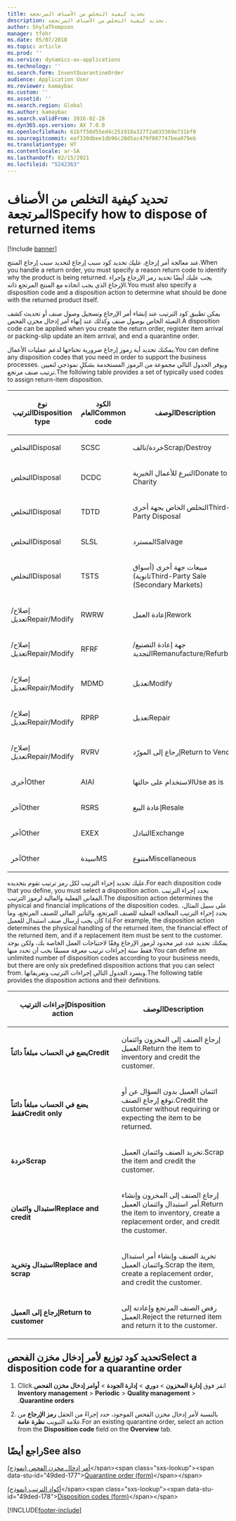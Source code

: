 ```yaml
---
title: تحديد كيفية التخلص من الأصناف المرتجعة
description: تحديد كيفية التخلص من الأصناف المرتجعة.
author: ShylaThompson
manager: tfehr
ms.date: 05/07/2018
ms.topic: article
ms.prod: ''
ms.service: dynamics-ax-applications
ms.technology: ''
ms.search.form: InventQuarantineOrder
audience: Application User
ms.reviewer: kamaybac
ms.custom: ''
ms.assetid: ''
ms.search.region: Global
ms.author: kamaybac
ms.search.validFrom: 2016-02-28
ms.dyn365.ops.version: AX 7.0.0
ms.openlocfilehash: 61bff50d55ed4c251918a327f2a033369e731bf0
ms.sourcegitcommit: eaf330dbee1db96c20d5ac479f007747bea079eb
ms.translationtype: HT
ms.contentlocale: ar-SA
ms.lasthandoff: 02/15/2021
ms.locfileid: "5242363"
---
```

# <a name="specify-how-to-dispose-of-returned-items"></a><span data-ttu-id="49ded-103">تحديد كيفية التخلص من الأصناف المرتجعة</span><span class="sxs-lookup"><span data-stu-id="49ded-103">Specify how to dispose of returned items</span></span> 

[!include [banner](../includes/banner.md)]


<span data-ttu-id="49ded-104">عند معالجة أمر إرجاع، عليك تحديد كود سبب إرجاع لتحديد سبب إرجاع المنتج.</span><span class="sxs-lookup"><span data-stu-id="49ded-104">When you handle a return order, you must specify a reason return code to identify why the product is being returned.</span></span> <span data-ttu-id="49ded-105">يجب عليك أيضًا تحديد رمز الإرجاع وإجراء الإرجاع الذي يجب اتخاذه مع المنتج المرتجع ذاته.</span><span class="sxs-lookup"><span data-stu-id="49ded-105">You must also specify a disposition code and a disposition action to determine what should be done with the returned product itself.</span></span>

<span data-ttu-id="49ded-106">يمكن تطبيق كود الترتيب عند إنشاء أمر الإرجاع وتسجيل وصول صنف أو تحديث كشف التعبئة الخاص بوصول صنف وكذلك عند إنهاء أمر إدخال مخزن الفحص.</span><span class="sxs-lookup"><span data-stu-id="49ded-106">A disposition code can be applied when you create the return order, register item arrival or packing-slip update an item arrival, and end a quarantine order.</span></span>

<span data-ttu-id="49ded-107">يمكنك تحديد أية رموز إرجاع ضرورية تحتاجها لدعم عمليات الأعمال.</span><span class="sxs-lookup"><span data-stu-id="49ded-107">You can define any disposition codes that you need in order to support the business processes.</span></span> <span data-ttu-id="49ded-108">ويوفر الجدول التالي مجموعة من الرموز المستخدمة بشكلٍ نموذجي لتعيين ترتيب صنف مرتجع.</span><span class="sxs-lookup"><span data-stu-id="49ded-108">The following table provides a set of typically used codes to assign return-item disposition.</span></span>

<table>
<colgroup>
<col style="width: 33%" />
<col style="width: 33%" />
<col style="width: 33%" />
</colgroup>
<thead>
<tr class="header">
<th><p><span data-ttu-id="49ded-109">نوع الترتيب</span><span class="sxs-lookup"><span data-stu-id="49ded-109">Disposition type</span></span></p></th>
<th><p><span data-ttu-id="49ded-110">الكود العام</span><span class="sxs-lookup"><span data-stu-id="49ded-110">Common code</span></span></p></th>
<th><p><span data-ttu-id="49ded-111">‏‏الوصف</span><span class="sxs-lookup"><span data-stu-id="49ded-111">Description</span></span></p></th>
</tr>
</thead>
<tbody>
<tr class="odd">
<td><p><span data-ttu-id="49ded-112">التخلص</span><span class="sxs-lookup"><span data-stu-id="49ded-112">Disposal</span></span></p></td>
<td><p><span data-ttu-id="49ded-113">SC</span><span class="sxs-lookup"><span data-stu-id="49ded-113">SC</span></span></p></td>
<td><p><span data-ttu-id="49ded-114">خردة/تالف</span><span class="sxs-lookup"><span data-stu-id="49ded-114">Scrap/Destroy</span></span></p></td>
</tr>
<tr class="even">
<td><p><span data-ttu-id="49ded-115">التخلص</span><span class="sxs-lookup"><span data-stu-id="49ded-115">Disposal</span></span></p></td>
<td><p><span data-ttu-id="49ded-116">DC</span><span class="sxs-lookup"><span data-stu-id="49ded-116">DC</span></span></p></td>
<td><p><span data-ttu-id="49ded-117">التبرع للأعمال الخيرية</span><span class="sxs-lookup"><span data-stu-id="49ded-117">Donate to Charity</span></span></p></td>
</tr>
<tr class="odd">
<td><p><span data-ttu-id="49ded-118">التخلص</span><span class="sxs-lookup"><span data-stu-id="49ded-118">Disposal</span></span></p></td>
<td><p><span data-ttu-id="49ded-119">TD</span><span class="sxs-lookup"><span data-stu-id="49ded-119">TD</span></span></p></td>
<td><p><span data-ttu-id="49ded-120">التخلص الخاص بجهة أخرى</span><span class="sxs-lookup"><span data-stu-id="49ded-120">Third-Party Disposal</span></span></p></td>
</tr>
<tr class="even">
<td><p><span data-ttu-id="49ded-121">التخلص</span><span class="sxs-lookup"><span data-stu-id="49ded-121">Disposal</span></span></p></td>
<td><p><span data-ttu-id="49ded-122">SL</span><span class="sxs-lookup"><span data-stu-id="49ded-122">SL</span></span></p></td>
<td><p><span data-ttu-id="49ded-123">المسترد</span><span class="sxs-lookup"><span data-stu-id="49ded-123">Salvage</span></span></p></td>
</tr>
<tr class="odd">
<td><p><span data-ttu-id="49ded-124">التخلص</span><span class="sxs-lookup"><span data-stu-id="49ded-124">Disposal</span></span></p></td>
<td><p><span data-ttu-id="49ded-125">TS</span><span class="sxs-lookup"><span data-stu-id="49ded-125">TS</span></span></p></td>
<td><p><span data-ttu-id="49ded-126">مبيعات جهة أخرى (أسواق ثانوية)</span><span class="sxs-lookup"><span data-stu-id="49ded-126">Third-Party Sale (Secondary Markets)</span></span></p></td>
</tr>
<tr class="even">
<td><p><span data-ttu-id="49ded-127">إصلاح/تعديل</span><span class="sxs-lookup"><span data-stu-id="49ded-127">Repair/Modify</span></span></p></td>
<td><p><span data-ttu-id="49ded-128">RW</span><span class="sxs-lookup"><span data-stu-id="49ded-128">RW</span></span></p></td>
<td><p><span data-ttu-id="49ded-129">إعادة العمل</span><span class="sxs-lookup"><span data-stu-id="49ded-129">Rework</span></span></p></td>
</tr>
<tr class="odd">
<td><p><span data-ttu-id="49ded-130">إصلاح/تعديل</span><span class="sxs-lookup"><span data-stu-id="49ded-130">Repair/Modify</span></span></p></td>
<td><p><span data-ttu-id="49ded-131">RF</span><span class="sxs-lookup"><span data-stu-id="49ded-131">RF</span></span></p></td>
<td><p><span data-ttu-id="49ded-132">جهة إعادة التصنيع/التجديد</span><span class="sxs-lookup"><span data-stu-id="49ded-132">Remanufacture/Refurbish</span></span></p></td>
</tr>
<tr class="even">
<td><p><span data-ttu-id="49ded-133">إصلاح/تعديل</span><span class="sxs-lookup"><span data-stu-id="49ded-133">Repair/Modify</span></span></p></td>
<td><p><span data-ttu-id="49ded-134">MD</span><span class="sxs-lookup"><span data-stu-id="49ded-134">MD</span></span></p></td>
<td><p><span data-ttu-id="49ded-135">تعديل</span><span class="sxs-lookup"><span data-stu-id="49ded-135">Modify</span></span></p></td>
</tr>
<tr class="odd">
<td><p><span data-ttu-id="49ded-136">إصلاح/تعديل</span><span class="sxs-lookup"><span data-stu-id="49ded-136">Repair/Modify</span></span></p></td>
<td><p><span data-ttu-id="49ded-137">RP</span><span class="sxs-lookup"><span data-stu-id="49ded-137">RP</span></span></p></td>
<td><p><span data-ttu-id="49ded-138">تعديل</span><span class="sxs-lookup"><span data-stu-id="49ded-138">Repair</span></span></p></td>
</tr>
<tr class="even">
<td><p><span data-ttu-id="49ded-139">إصلاح/تعديل</span><span class="sxs-lookup"><span data-stu-id="49ded-139">Repair/Modify</span></span></p></td>
<td><p><span data-ttu-id="49ded-140">RV</span><span class="sxs-lookup"><span data-stu-id="49ded-140">RV</span></span></p></td>
<td><p><span data-ttu-id="49ded-141">إرجاع إلى المورّد</span><span class="sxs-lookup"><span data-stu-id="49ded-141">Return to Vendor</span></span></p></td>
</tr>
<tr class="odd">
<td><p><span data-ttu-id="49ded-142">أخرى</span><span class="sxs-lookup"><span data-stu-id="49ded-142">Other</span></span></p></td>
<td><p><span data-ttu-id="49ded-143">AI</span><span class="sxs-lookup"><span data-stu-id="49ded-143">AI</span></span></p></td>
<td><p><span data-ttu-id="49ded-144">الاستخدام على حالتها</span><span class="sxs-lookup"><span data-stu-id="49ded-144">Use as is</span></span></p></td>
</tr>
<tr class="even">
<td><p><span data-ttu-id="49ded-145">آخر</span><span class="sxs-lookup"><span data-stu-id="49ded-145">Other</span></span></p></td>
<td><p><span data-ttu-id="49ded-146">RS</span><span class="sxs-lookup"><span data-stu-id="49ded-146">RS</span></span></p></td>
<td><p><span data-ttu-id="49ded-147">إعادة البيع</span><span class="sxs-lookup"><span data-stu-id="49ded-147">Resale</span></span></p></td>
</tr>
<tr class="odd">
<td><p><span data-ttu-id="49ded-148">آخر</span><span class="sxs-lookup"><span data-stu-id="49ded-148">Other</span></span></p></td>
<td><p><span data-ttu-id="49ded-149">EX</span><span class="sxs-lookup"><span data-stu-id="49ded-149">EX</span></span></p></td>
<td><p><span data-ttu-id="49ded-150">التبادل</span><span class="sxs-lookup"><span data-stu-id="49ded-150">Exchange</span></span></p></td>
</tr>
<tr class="even">
<td><p><span data-ttu-id="49ded-151">آخر</span><span class="sxs-lookup"><span data-stu-id="49ded-151">Other</span></span></p></td>
<td><p><span data-ttu-id="49ded-152">سيدة</span><span class="sxs-lookup"><span data-stu-id="49ded-152">MS</span></span></p></td>
<td><p><span data-ttu-id="49ded-153">متنوع</span><span class="sxs-lookup"><span data-stu-id="49ded-153">Miscellaneous</span></span></p></td>
</tr>
</tbody>
</table>


<span data-ttu-id="49ded-154">عليك تحديد إجراء الترتيب لكل رمز ترتيب تقوم بتحديده.</span><span class="sxs-lookup"><span data-stu-id="49ded-154">For each disposition code that you define, you must select a disposition action.</span></span> <span data-ttu-id="49ded-155">يحدد إجراء الترتيب المعاني الفعلية والمالية لرموز الترتيب.</span><span class="sxs-lookup"><span data-stu-id="49ded-155">The disposition action determines the physical and financial implications of the disposition codes.</span></span> <span data-ttu-id="49ded-156">على سبيل المثال، يحدد إجراء الترتيب المعالجة الفعلية للصنف المرتجع، والتأثير المالي للصنف المرتجع، وما إذا كان يجب إرسال صنف استبدال للعميل.</span><span class="sxs-lookup"><span data-stu-id="49ded-156">For example, the disposition action determines the physical handling of the returned item, the financial effect of the returned item, and if a replacement item must be sent to the customer.</span></span> <span data-ttu-id="49ded-157">يمكنك تحديد عدد غير محدود لرموز الإرجاع وفقًا لاحتياجات العمل الخاصة بك، ولكن يوجد فقط ستة إجراءات ترتيب معرفة مسبقًا يجب أن تحدد منها.</span><span class="sxs-lookup"><span data-stu-id="49ded-157">You can define an unlimited number of disposition codes according to your business needs, but there are only six predefined disposition actions that you can select from.</span></span> <span data-ttu-id="49ded-158">ويسرد الجدول التالي إجراءات الترتيب وتعريفاتها.</span><span class="sxs-lookup"><span data-stu-id="49ded-158">The following table provides the disposition actions and their definitions.</span></span>

<table>
<colgroup>
<col style="width: 50%" />
<col style="width: 50%" />
</colgroup>
<thead>
<tr class="header">
<th><p><span data-ttu-id="49ded-159">إجراءات الترتيب</span><span class="sxs-lookup"><span data-stu-id="49ded-159">Disposition action</span></span></p></th>
<th><p><span data-ttu-id="49ded-160">الوصف</span><span class="sxs-lookup"><span data-stu-id="49ded-160">Description</span></span></p></th>
</tr>
</thead>
<tbody>
<tr class="odd">
<td><p><span data-ttu-id="49ded-161"><strong>يضع في الحساب مبلغاً دائناً</strong></span><span class="sxs-lookup"><span data-stu-id="49ded-161"><strong>Credit</strong></span></span></p></td>
<td><p><span data-ttu-id="49ded-162">إرجاع الصنف إلى المخزون وائتمان العميل.</span><span class="sxs-lookup"><span data-stu-id="49ded-162">Return the item to inventory and credit the customer.</span></span></p></td>
</tr>
<tr class="even">
<td><p><span data-ttu-id="49ded-163"><strong>يضع في الحساب مبلغاً دائناً فقط</strong></span><span class="sxs-lookup"><span data-stu-id="49ded-163"><strong>Credit only</strong></span></span></p></td>
<td><p><span data-ttu-id="49ded-164">ائتمان العميل بدون السؤال عن أو توقع إرجاع الصنف.</span><span class="sxs-lookup"><span data-stu-id="49ded-164">Credit the customer without requiring or expecting the item to be returned.</span></span></p></td>
</tr>
<tr class="odd">
<td><p><span data-ttu-id="49ded-165"><strong>خردة</strong></span><span class="sxs-lookup"><span data-stu-id="49ded-165"><strong>Scrap</strong></span></span></p></td>
<td><p><span data-ttu-id="49ded-166">تخريد الصنف وائتمان العميل.</span><span class="sxs-lookup"><span data-stu-id="49ded-166">Scrap the item and credit the customer.</span></span></p></td>
</tr>
<tr class="even">
<td><p><span data-ttu-id="49ded-167"><strong>استبدال وائتمان</strong></span><span class="sxs-lookup"><span data-stu-id="49ded-167"><strong>Replace and credit</strong></span></span></p></td>
<td><p><span data-ttu-id="49ded-168">إرجاع الصنف إلى المخزون وإنشاء أمر استبدال وائتمان العميل.</span><span class="sxs-lookup"><span data-stu-id="49ded-168">Return the item to inventory, create a replacement order, and credit the customer.</span></span></p></td>
</tr>
<tr class="odd">
<td><p><span data-ttu-id="49ded-169"><strong>استبدال وتخريد</strong></span><span class="sxs-lookup"><span data-stu-id="49ded-169"><strong>Replace and scrap</strong></span></span></p></td>
<td><p><span data-ttu-id="49ded-170">تخريد الصنف وإنشاء أمر استبدال وائتمان العميل.</span><span class="sxs-lookup"><span data-stu-id="49ded-170">Scrap the item, create a replacement order, and credit the customer.</span></span></p></td>
</tr>
<tr class="even">
<td><p><span data-ttu-id="49ded-171"><strong>إرجاع إلى العميل</strong></span><span class="sxs-lookup"><span data-stu-id="49ded-171"><strong>Return to customer</strong></span></span></p></td>
<td><p><span data-ttu-id="49ded-172">رفض الصنف المرتجع وإعادته إلى العميل.</span><span class="sxs-lookup"><span data-stu-id="49ded-172">Reject the returned item and return it to the customer.</span></span></p></td>
</tr>
</tbody>
</table>


## <a name="select-a-disposition-code-for-a-quarantine-order"></a><span data-ttu-id="49ded-173">تحديد كود توزيع لأمر إدخال مخزن الفحص</span><span class="sxs-lookup"><span data-stu-id="49ded-173">Select a disposition code for a quarantine order</span></span>

1.  <span data-ttu-id="49ded-174">‏‫انقر فوق **‏‫إدارة المخزون‬** \> **دوري** \> **إدارة الجودة** \>‏‫ **أوامر إدخال مخزن الفحص**.</span><span class="sxs-lookup"><span data-stu-id="49ded-174">Click **Inventory management** \> **Periodic** \> **Quality management** \> **Quarantine orders**.</span></span>

2.  <span data-ttu-id="49ded-175">بالنسبة لأمر إدخال مخزن الفحص الموجود، حدد إجراءً من الحقل **رمز الإرجاع** من علامة التبويب **نظرة عامة**.</span><span class="sxs-lookup"><span data-stu-id="49ded-175">For an existing quarantine order, select an action from the **Disposition code** field on the **Overview** tab.</span></span>



## <a name="see-also"></a><span data-ttu-id="49ded-176">راجع أيضًا</span><span class="sxs-lookup"><span data-stu-id="49ded-176">See also</span></span>

<span data-ttu-id="49ded-177">[أمر إدخال مخزن الفحص (نموذج)](https://technet.microsoft.com/library/aa554073(v=ax.60))</span><span class="sxs-lookup"><span data-stu-id="49ded-177">[Quarantine order (form)](https://technet.microsoft.com/library/aa554073(v=ax.60))</span></span>

<span data-ttu-id="49ded-178">[أكواد الترتيب (نموذج)](https://technet.microsoft.com/library/hh597113\(v=ax.60\))</span><span class="sxs-lookup"><span data-stu-id="49ded-178">[Disposition codes (form)](https://technet.microsoft.com/library/hh597113\(v=ax.60\))</span></span>

  




[!INCLUDE[footer-include](../../includes/footer-banner.md)]